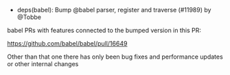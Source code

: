 - deps(babel): Bump @babel parser, register and traverse (#11989) by @Tobbe

babel PRs with features connected to the bumped version in this PR:

https://github.com/babel/babel/pull/16649

Other than that one there has only been bug fixes and performance updates or other internal changes
